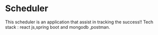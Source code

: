 # Scheduler
This scheduler is an application that assist in tracking the success!!
Tech stack : react js,spring boot and mongodb ,postman.
